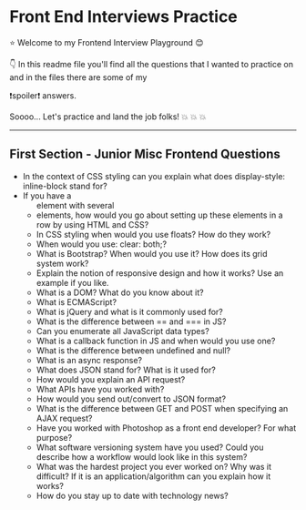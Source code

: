 # Front End Interviews Practice

:star: Welcome to my Frontend Interview Playground :blush:

:point_down: In this readme file you'll find all the questions that I wanted to practice on and in the files there are some of my

:exclamation:spoiler:exclamation: answers.

Soooo... Let's practice and land the job folks! :boom: :boom: :boom:

---

## First Section - Junior Misc Frontend Questions 
- In the context of CSS styling can you explain what does display-style: inline-block stand for?
- If you have a <ul> element with several <li> elements, how would you go about setting up these elements in a row by using HTML and CSS?
- In CSS styling when would you use floats? How do they work?
- When would you use: clear: both;?
- What is Bootstrap? When would you use it? How does its grid system work?
- Explain the notion of responsive design and how it works? Use an example if you like.
- What is a DOM? What do you know about it?
- What is ECMAScript?
- What is jQuery and what is it commonly used for?
- What is the difference between == and === in JS?
- Can you enumerate all JavaScript data types?
- What is a callback function in JS and when would you use one?
- What is the difference between undefined and null?
- What is an async response?
- What does JSON stand for? What is it used for?
- How would you explain an API request?
- What APIs have you worked with?
- How would you send out/convert to JSON format?
- What is the difference between GET and POST when specifying an AJAX request?
- Have you worked with Photoshop as a front end developer? For what purpose?
- What software versioning system have you used? Could you describe how a workflow would look like in this system?
- What was the hardest project you ever worked on? Why was it difficult? If it is an application/algorithm can you explain how it works?
- How do you stay up to date with technology news?